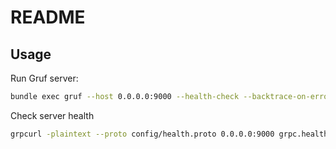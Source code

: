 # README

## Usage

Run Gruf server:
```sh
bundle exec gruf --host 0.0.0.0:9000 --health-check --backtrace-on-error
```

Check server health
```sh
grpcurl -plaintext --proto config/health.proto 0.0.0.0:9000 grpc.health.v1.Health/Check
```

